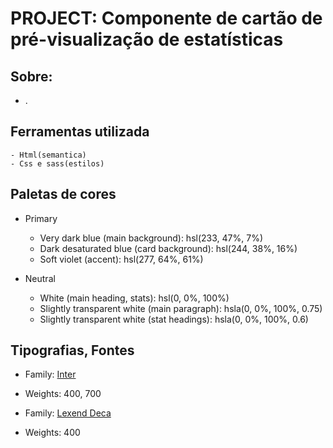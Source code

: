 # PROJECT: Componente de cartão de pré-visualização de estatísticas #

## Sobre: 
- . 

## Ferramentas utilizada

    - Html(semantica)
    - Css e sass(estilos)
 
    
## Paletas de cores

- Primary

    - Very dark blue (main background): hsl(233, 47%, 7%)
    - Dark desaturated blue (card background): hsl(244, 38%, 16%)
    - Soft violet (accent): hsl(277, 64%, 61%)


- Neutral

    - White (main heading, stats): hsl(0, 0%, 100%)
    - Slightly transparent white (main paragraph): hsla(0, 0%, 100%, 0.75)
    - Slightly transparent white (stat headings): hsla(0, 0%, 100%, 0.6)    


## Tipografias, Fontes  

- Family: [Inter](https://fonts.google.com/specimen/Inter)
- Weights: 400, 700

- Family: [Lexend Deca](https://fonts.google.com/specimen/Lexend+Deca)
- Weights: 400
